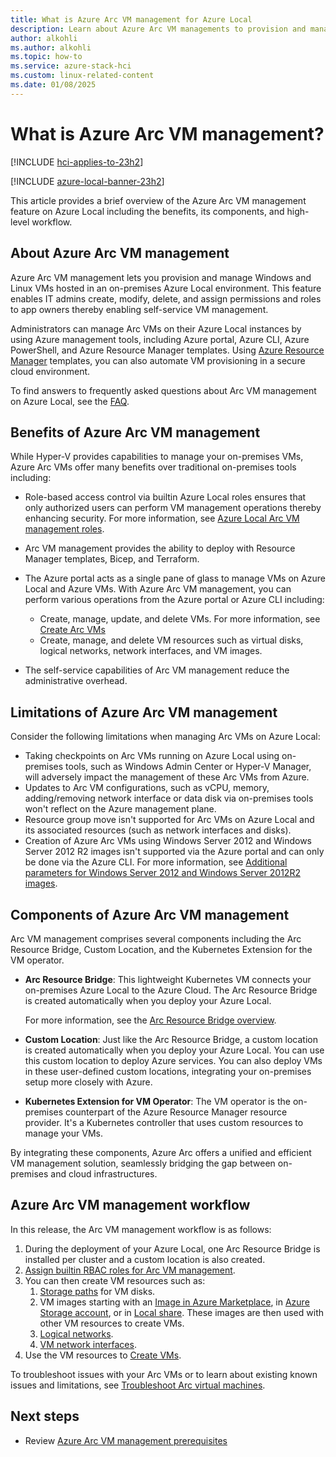 ```yaml
---
title: What is Azure Arc VM management for Azure Local
description: Learn about Azure Arc VM managements to provision and manage on-premises Windows and Linux virtual machines (VMs) running on Azure Local.
author: alkohli
ms.author: alkohli
ms.topic: how-to
ms.service: azure-stack-hci
ms.custom: linux-related-content
ms.date: 01/08/2025
---
```


# What is Azure Arc VM management?

[!INCLUDE [hci-applies-to-23h2](../includes/hci-applies-to-23h2.md)]

[!INCLUDE [azure-local-banner-23h2](../includes/azure-local-banner-23h2.md)]

This article provides a brief overview of the Azure Arc VM management feature on Azure Local including the benefits, its components, and high-level workflow.  

## About Azure Arc VM management

Azure Arc VM management lets you provision and manage Windows and Linux VMs hosted in an on-premises Azure Local environment. This feature enables IT admins create, modify, delete, and assign permissions and roles to app owners thereby enabling self-service VM management.

Administrators can manage Arc VMs on their Azure Local instances by using Azure management tools, including Azure portal, Azure CLI, Azure PowerShell, and Azure Resource Manager templates. Using [Azure Resource Manager](/azure/azure-resource-manager/management/overview) templates, you can also automate VM provisioning in a secure cloud environment.

To find answers to frequently asked questions about Arc VM management on Azure Local, see the [FAQ](./azure-arc-vms-faq.yml).

## Benefits of Azure Arc VM management

While Hyper-V provides capabilities to manage your on-premises VMs, Azure Arc VMs offer many benefits over traditional on-premises tools including:

- Role-based access control via builtin Azure Local roles ensures that only authorized users can perform VM management operations thereby enhancing security. For more information, see [Azure Local Arc VM management roles](./assign-vm-rbac-roles.md).
- Arc VM management provides the ability to deploy with Resource Manager templates, Bicep, and Terraform.
- The Azure portal acts as a single pane of glass to manage VMs on Azure Local and Azure VMs. With Azure Arc VM management, you can perform various operations from the Azure portal or Azure CLI including:

  - Create, manage, update, and delete VMs. For more information, see [Create Arc VMs](./create-arc-virtual-machines.md)
  - Create, manage, and delete VM resources such as virtual disks, logical networks, network interfaces, and VM images.

- The self-service capabilities of Arc VM management reduce the administrative overhead.

## Limitations of Azure Arc VM management

Consider the following limitations when managing Arc VMs on Azure Local:

- Taking checkpoints on Arc VMs running on Azure Local using on-premises tools, such as Windows Admin Center or Hyper-V Manager, will adversely impact the management of these Arc VMs from Azure.
- Updates to Arc VM configurations, such as vCPU, memory, adding/removing network interface or data disk via on-premises tools won't reflect on the Azure management plane.
- Resource group move isn't supported for Arc VMs on Azure Local and its associated resources (such as network interfaces and disks).
- Creation of Azure Arc VMs using Windows Server 2012 and Windows Server 2012 R2 images isn't supported via the Azure portal and can only be done via the Azure CLI. For more information, see [Additional parameters for Windows Server 2012 and Windows Server 2012R2 images](./create-arc-virtual-machines.md#additional-parameters-for-windows-server-2012-and-windows-server-2012R2-images).  

## Components of Azure Arc VM management

Arc VM management comprises several components including the Arc Resource Bridge, Custom Location, and the Kubernetes Extension for the VM operator.

- **Arc Resource Bridge**: This lightweight Kubernetes VM connects your on-premises Azure Local to the Azure Cloud. The Arc Resource Bridge is created automatically when you deploy your Azure Local.

    For more information, see the [Arc Resource Bridge overview](/azure/azure-arc/resource-bridge/overview).

- **Custom Location**: Just like the Arc Resource Bridge, a custom location is created automatically when you deploy your Azure Local. You can use this custom location to deploy Azure services. You can also deploy VMs in these user-defined custom locations, integrating your on-premises setup more closely with Azure.

- **Kubernetes Extension for VM Operator**: The VM operator is the on-premises counterpart of the Azure Resource Manager resource provider. It's a Kubernetes controller that uses custom resources to manage your VMs.

By integrating these components, Azure Arc offers a unified and efficient VM management solution, seamlessly bridging the gap between on-premises and cloud infrastructures.

## Azure Arc VM management workflow

In this release, the Arc VM management workflow is as follows:

1. During the deployment of your Azure Local, one Arc Resource Bridge is installed per cluster and a custom location is also created.
1. [Assign builtin RBAC roles for Arc VM management](./assign-vm-rbac-roles.md).
1. You can then create VM resources such as:
    1. [Storage paths](./create-storage-path.md) for VM disks.
    1. VM images starting with an [Image in Azure Marketplace](./virtual-machine-image-azure-marketplace.md), in [Azure Storage account](./virtual-machine-image-storage-account.md), or in [Local share](./virtual-machine-image-local-share.md). These images are then used with other VM resources to create VMs.
    1. [Logical networks](./create-virtual-networks.md).  
    1. [VM network interfaces](./create-network-interfaces.md).
1. Use the VM resources to [Create VMs](./create-arc-virtual-machines.md).

To troubleshoot issues with your Arc VMs or to learn about existing known issues and limitations, see [Troubleshoot Arc virtual machines](troubleshoot-arc-enabled-vms.md).

## Next steps

- Review [Azure Arc VM management prerequisites](azure-arc-vm-management-prerequisites.md)
